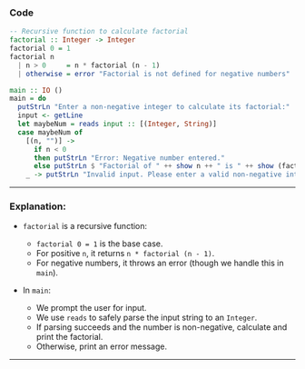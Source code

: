 


### Code

```haskell
-- Recursive function to calculate factorial
factorial :: Integer -> Integer
factorial 0 = 1
factorial n
  | n > 0     = n * factorial (n - 1)
  | otherwise = error "Factorial is not defined for negative numbers"

main :: IO ()
main = do
  putStrLn "Enter a non-negative integer to calculate its factorial:"
  input <- getLine
  let maybeNum = reads input :: [(Integer, String)]
  case maybeNum of
    [(n, "")] -> 
      if n < 0 
      then putStrLn "Error: Negative number entered."
      else putStrLn $ "Factorial of " ++ show n ++ " is " ++ show (factorial n)
    _ -> putStrLn "Invalid input. Please enter a valid non-negative integer."
```

---

### Explanation:

* `factorial` is a recursive function:

  * `factorial 0 = 1` is the base case.
  * For positive `n`, it returns `n * factorial (n - 1)`.
  * For negative numbers, it throws an error (though we handle this in `main`).
* In `main`:

  * We prompt the user for input.
  * We use `reads` to safely parse the input string to an `Integer`.
  * If parsing succeeds and the number is non-negative, calculate and print the factorial.
  * Otherwise, print an error message.

---

